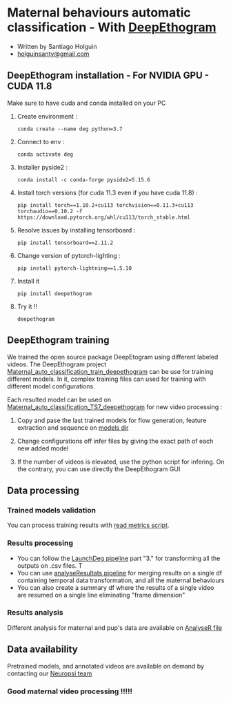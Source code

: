 # Maternal behaviours automatic classification - With [DeepEthogram](https://github.com/jbohnslav/deepethogram)

- Written by Santiago Holguin 
- [holguinsanty@gmail.com](mailto:holguinsanty@gmail.com)

## DeepEthogram installation - For NVIDIA GPU - CUDA 11.8
Make sure to have cuda and conda installed on your PC
1. Create environment : 
    
    `conda create --name deg python=3.7`
    
2. Connect to env : 
    
     `conda activate deg`
    
3. Installer pyside2 : 
    
    `conda install -c conda-forge pyside2=5.15.6`
    
4. Install torch versions (for cuda 11.3 even if you have cuda 11.8) : 
    
    `pip install torch==1.10.2+cu113 torchvision==0.11.3+cu113 torchaudio==0.10.2 -f https://download.pytorch.org/whl/cu113/torch_stable.html`
    
5. Resolve issues by installing tensorboard : 
    
    `pip install tensorboard==2.11.2`
    
6. Change version of pytorch-lighting :
    
    `pip install pytorch-lightning==1.5.10`
    
7. Install it 
    
    `pip install deepethogram`
    
8. Try it !!
    
    `deepethogram`

## DeepEthogram training
We trained the open source package DeepEtogram using different labeled videos. 
The DeepEthogram project [Maternal_auto_classification_train_deepethogram](Maternal_auto_classification_train_deepethogram) can be use for training different models. In it, complex training files can used for training with different model configurations.

Each resulted model can be used on [Maternal_auto_classification_TS7_deepethogram](Maternal_auto_classification_TS7_deepethogram) for new video processing : 

1.  Copy and pase the last trained models for flow generation, feature extraction and sequence on [models dir](Maternal_auto_classification_TS7_deepethogram/models/)

2. Change configurations off infer files by giving the exact path of each new added model
3.  If the number of videos is elevated, use the python script for infering. On the contrary, you can use directly the DeepEthogram GUI
   
## Data processing
### Trained models validation
You can process training results with [read metrics script](utils\validation\readMetrics.py).

### Results processing 
- You can follow the [LaunchDeg pipeline](LaunchDEG.ipynb) part "3." for transforming all the outputs on .csv files. T
- You can use [analyseResultats pipeline](analyseResultats.ipynb) for merging results on a single df containing temporal data transformation, and all the maternal behaviours
- You can also create a summary df where the results of a single video are resumed on a single line eliminating "frame dimension"

### Results analysis
Different analysis for maternal and pup's data are available on [AnalyseR file](AnalyseR.Rmd)

## Data availability
Pretrained models, and annotated videos are available on demand by contacting our [Neuropsi team](https://neuropsi.cnrs.fr/departements/cnn/equipe-sylvie-granon/)

### Good maternal video processing !!!!!